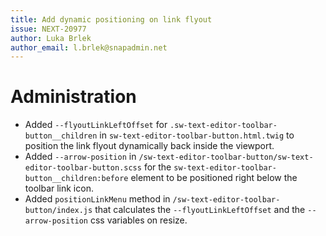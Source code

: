 ```yaml
---
title: Add dynamic positioning on link flyout
issue: NEXT-20977
author: Luka Brlek
author_email: l.brlek@snapadmin.net
---
```

# Administration
* Added `--flyoutLinkLeftOffset` for `.sw-text-editor-toolbar-button__children` in `sw-text-editor-toolbar-button.html.twig` to position the link flyout dynamically back inside the viewport.
* Added `--arrow-position` in `/sw-text-editor-toolbar-button/sw-text-editor-toolbar-button.scss` for the `sw-text-editor-toolbar-button__children:before` element to be positioned right below the toolbar link icon.
* Added `positionLinkMenu` method in `/sw-text-editor-toolbar-button/index.js` that calculates the `--flyoutLinkLeftOffset` and the `--arrow-position` css variables on resize.
